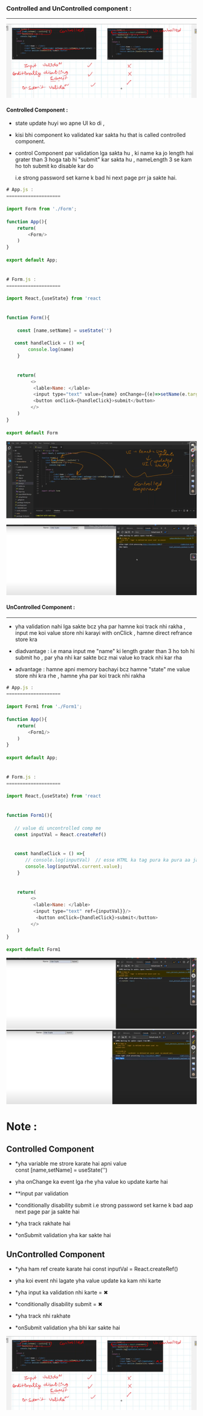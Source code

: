 ### Controlled and UnControlled component :
------------------------------------------------

![](img/comp5.png)

#### Controlled Component :


- state update huyi wo apne UI ko di , 
- kisi bhi component ko validated kar sakta hu that is called controlled component. 
- control Component par validation lga sakta hu , ki name ka jo length hai
  grater than 3 hoga tab hi "submit" kar sakta hu , nameLength 3 se kam ho toh
  submit ko disable kar do

  i.e  strong password set karne k bad hi next page prr ja sakte hai.

```js
# App.js :
====================

import Form from './Form';

function App(){
    return(
        <Form/>
    )
}

export default App;


# Form.js :
====================

import React,{useState} from 'react


function Form(){

    const [name,setName] = useState('')
   
   const handleClick = () =>{
        console.log(name)
    }


    return(
         <>
          <lable>Name: </lable>
          <input type="text" value={name} onChange={(e)=>setName(e.target.value)}/>
          <button onClick={handleClick}>submit</button>
         </>
    )
}

export default Form
```
![](img/comp2.png)

![](img/comp1.png)
     
     


#### UnControlled Component :
---------------------------------
- yha validation nahi lga sakte bcz yha par hamne koi track nhi rakha ,
  input me koi value store nhi karayi with onClick ,
  hamne direct refrance store kra


- diadvantage :
  i.e mana input me "name" ki length grater than 3 ho toh hi submit ho ,
  par yha nhi kar sakte bcz mai value ko track nhi kar rha 

- advantage :
   hamne apni memory bachayi bcz hamne "state" me value store nhi kra rhe ,
   hamne yha par koi track nhi rakha

```js
# App.js :
====================

import Form1 from './Form1';

function App(){
    return(
        <Form1/>
    )
}

export default App;


# Form.js :
====================

import React,{useState} from 'react


function Form1(){

   // value di uncontrolled comp me
   const inputVal = React.createRef()
   
   
   const handleClick = () =>{
       // console.log(inputVal)  // esse HTML ka tag pura ka pura aa jayega
       console.log(inputVal.current.value);
    }


    return(
         <>
          <lable>Name: </lable>
          <input type="text" ref={inputVal}}/>
           <button onClick={handleClick}>submit</button>
         </>
    )
}

export default Form1
```
![](img/comp3.png)
![](img/comp4.png)


# Note :

Controlled Component  
---------------------- 
- *yha variable me strore karate hai apni value  
   const [name,setName] = useState('') 

- yha onChange ka event lga rhe 
  yha value ko update karte hai

- **input par validation 

- *conditionally disability submit
   i.e strong password set karne k bad aap next page par ja sakte hai

-  *yha track rakhate hai
-  *onSubmit validation yha kar sakte hai 


UnControlled Component 
------------------------
- *yha ham ref create karate hai 
   const inputVal = React.createRef()

- yha koi event nhi lagate 
  yha value update ka kam nhi karte 

- *yha input ka validation nhi karte  = ✖
- *conditionally disability submit = ✖
- *yha track nhi rakhate
- *onSubmit validation yha bhi kar sakte hai 


![](img/comp5.png)


